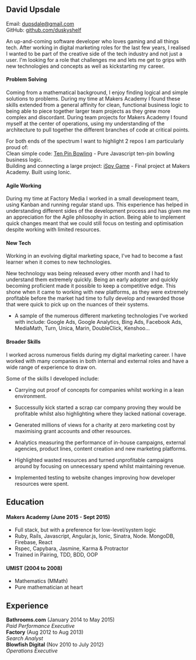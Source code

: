 ## David Upsdale

Email: dupsdale@gmail.com  
GitHub: [github.com/duskyshelf](https://github.com/duskyshelf)

An up-and-coming software developer who loves gaming and all things tech. After working in digital marketing roles for the last few years, I realised I wanted to be part of the creative side of the tech industry and not just a user. I'm looking for a role that challenges me and lets me get to grips with new technologies and concepts as well as kickstarting my career.

#### Problem Solving

Coming from a mathematical background, I enjoy finding logical and simple solutions to problems. During my time at Makers Academy I found these skills extended from a general affinity for clean, functional business logic to being able to piece together larger team projects as they grew more complex and discordant. During team projects for Makers Academy I found myself at the center of operations, using my understanding of the architecture to pull together the different branches of code at critical points.

For both ends of the spectrum I want to highlight 2 repos I am particularly proud of:  
Clean simple code: [Ten Pin Bowling](https://github.com/duskyshelf/bowling-challenge) - Pure Javascript ten-pin bowling business logic.    
Building and connecting a large project: [iSpy Game](https://github.com/duskyshelf/ispy-game) - Final project at Makers Academy. Built using Ionic.  

#### Agile Working

During my time at Factory Media I worked in a small development team, using Kanban and running regular stand ups. This experience has helped in understanding different sides of the development process and has given me an appreciation for the Agile philosophy in action. Being able to implement quick changes meant that we could still focus on testing and optimisation despite working with limited resources.

#### New Tech

Working in an evolving digital marketing space, I've had to become a fast learner when it comes to new technologies.

New technology was being released every other month and I had to understand them extremely quickly. Being an early adopter and quickly becoming proficient made it possible to keep a competitive edge. This shone when it came to working with new platforms, as they were extremely profitable before the market had time to fully develop and rewarded those that were quick to pick up on the nuances of their systems.

- A sample of the numerous different marketing technologies I've worked with include: Google Ads, Google Analytics,
 Bing Ads, Facebook Ads, MediaMath, Turn, Unica, Marin, DoubleClick, Kenshoo...  

#### Broader Skills

I worked across numerous fields during my digital marketing career. I have worked with many companies in both internal and external roles and have a wide range of experience to draw on.

Some of the skills I developed include:
- Carrying out proof of concepts for companies whilst working in a lean environment.
 - Successully kick started a scrap car company proving they would be profitable whilst also highlighting where they lacked national coverage.
 - Generated millions of views for a charity at zero marketing cost by maximising grant accounts and other resources.

- Analytics measuring the performance of in-house campaigns, external agencies, product lines, content creation and new marketing platforms.
 - Highlighted wasted resources and turned unprofitable campaigns around by focusing on unnecessary spend whilst maintaining revenue.
 - Implemented testing to website changes improving how developer resources were spent.

## Education

#### Makers Academy (June 2015 - Sept 2015)

- Full stack, but with a preference for low-level/system logic
- Ruby, Rails, Javascript, Angular.js, Ionic, Sinatra, Node. MongoDB, Firebase, React
- Rspec, Capybara, Jasmine, Karma & Protractor
- Trained in Pairing, TDD, BDD, OOP

#### UMIST (2004 to 2008)

- Mathematics (MMath)
- Pure mathematician at heart

## Experience

**Bathrooms.com** (January 2014 to May 2015)  
*Paid Performance Executive*  
**Factory** (Aug 2012 to Aug 2013)  
*Search Analyst*  
**Blowfish Digital** (Nov 2010 to July 2012)  
*Operations Executive*  
